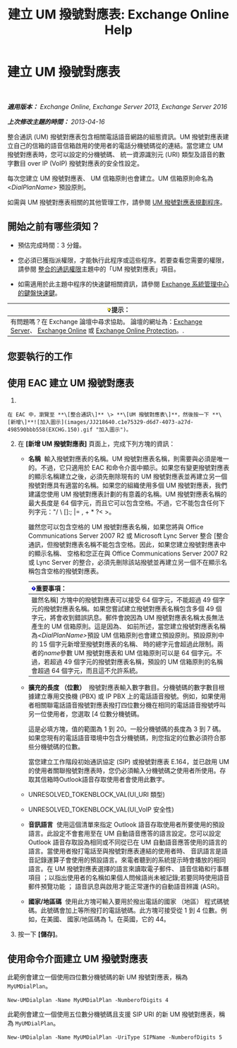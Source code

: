 ﻿---
title: '建立 UM 撥號對應表: Exchange Online Help'
TOCTitle: 建立 UM 撥號對應表
ms:assetid: 963ff2e1-515d-439a-953a-664174e5e283
ms:mtpsurl: https://technet.microsoft.com/zh-tw/library/Bb123819(v=EXCHG.150)
ms:contentKeyID: 50473776
ms.date: 05/23/2018
mtps_version: v=EXCHG.150
f1_keywords:
- Microsoft.Exchange.Management.SnapIn.Esm.Servers.UnifiedMessaging.CreateUMDialPlanWizardForm.CreateUMDialPlanWizardPage
ms.translationtype: MT
---

# 建立 UM 撥號對應表

 

_**適用版本：** Exchange Online, Exchange Server 2013, Exchange Server 2016_

_**上次修改主題的時間：** 2013-04-16_

整合通訊 (UM) 撥號對應表包含相關電話語音網路的組態資訊。UM 撥號對應表建立自己的信箱的語音信箱啟用的使用者的電話分機號碼從的連結。當您建立 UM 撥號對應表時，您可以設定的分機號碼、 統一資源識別元 (URI) 類型及語音的數字數目 over IP (VoIP) 撥號對應表的安全性設定。

每次您建立 UM 撥號對應表、 UM 信箱原則也會建立。UM 信箱原則命名為 \<*DialPlanName*\> 預設原則。

如需與 UM 撥號對應表相關的其他管理工作，請參閱 [UM 撥號對應表規劃程序](um-dial-plan-procedures-exchange-2013-help.md)。

## 開始之前有哪些須知？

  - 預估完成時間：3 分鐘。

  - 您必須已獲指派權限，才能執行此程序或這些程序。若要查看您需要的權限，請參閱 [整合的通訊權限](unified-messaging-permissions-exchange-2013-help.md)主題中的「UM 撥號對應表」項目。

  - 如需適用於此主題中程序的快速鍵相關資訊，請參閱 [Exchange 系統管理中心的鍵盤快速鍵](keyboard-shortcuts-in-the-exchange-admin-center-exchange-online-protection-help.md)。

<table>
<thead>
<tr class="header">
<th><img src="images/Bb124558.tip(EXCHG.150).gif" title="提示" alt="提示" />提示：</th>
</tr>
</thead>
<tbody>
<tr class="odd">
<td>有問題嗎？在 Exchange 論壇中尋求協助。 論壇的網址為：<a href="https://go.microsoft.com/fwlink/p/?linkid=60612">Exchange Server</a>、 <a href="https://go.microsoft.com/fwlink/p/?linkid=267542">Exchange Online</a> 或 <a href="https://go.microsoft.com/fwlink/p/?linkid=285351">Exchange Online Protection</a>。.</td>
</tr>
</tbody>
</table>


## 您要執行的工作

## 使用 EAC 建立 UM 撥號對應表

1.  
    
    在 EAC 中，瀏覽至 **\[整合通訊\]** \> **\[UM 撥號對應表\]**，然後按一下 **\[新增\]**![加入圖示](images/JJ218640.c1e75329-d6d7-4073-a27d-498590bbb558(EXCHG.150).gif "加入圖示")。

2.  在 **\[新增 UM 撥號對應表\]** 頁面上，完成下列方塊的資訊：
    
      - **名稱**  輸入撥號對應表的名稱。UM 撥號對應表名稱，則需要與必須是唯一的。不過，它只適用於 EAC 和命令介面中顯示。如果您有變更撥號對應表的顯示名稱建立之後，必須先刪除現有的 UM 撥號對應表並再建立另一個撥號對應具有適當的名稱。如果您的組織使用多個 UM 撥號對應表，我們建議您使用 UM 撥號對應表計劃的有意義的名稱。UM 撥號對應表名稱的最大長度是 64 個字元，而且它可以包含空格。不過，它不能包含任何下列字元："/ \\ \[\]:; |= , + \* ?\< \>。
        
        雖然您可以包含空格的 UM 撥號對應表名稱，如果您將與 Office Communications Server 2007 R2 或 Microsoft Lync Server 整合 \[整合通訊，但撥號對應表名稱不能包含空格。因此，如果您建立撥號對應表中的顯示名稱、 空格和您正在與 Office Communications Server 2007 R2 或 Lync Server 的整合，必須先刪除該站撥號並再建立另一個不在顯示名稱包含空格的撥號對應表。
        
        <table>
        <thead>
        <tr class="header">
        <th><img src="images/Bb124558.important(EXCHG.150).gif" title="重要事項" alt="重要事項" />重要事項：</th>
        </tr>
        </thead>
        <tbody>
        <tr class="odd">
        <td>雖然名稱] 方塊中的撥號對應表可以接受 64 個字元，不能超過 49 個字元的撥號對應表名稱。如果您嘗試建立撥號對應表名稱包含多個 49 個字元，將會收到錯誤訊息。郵件會說因為 UM 撥號對應表名稱太長無法產生的 UM 信箱原則。這是因為、 如前所述，當您建立撥號對應表名稱為<em>&lt;DialPlanName&gt;</em>預設 UM 信箱原則也會建立預設原則。預設原則中的 15 個字元新增至撥號對應表的名稱、 時的總字元會超過此限制。兩者的<em>name</em>參數 UM 撥號對應表和 UM 信箱原則可以是 64 個字元。不過，若超過 49 個字元的撥號對應表名稱，預設的 UM 信箱原則的名稱會超過 64 個字元，而且這不允許系統。</td>
        </tr>
        </tbody>
        </table>
    
      - **擴充的長度 （位數）**  撥號對應表輸入數字數目。分機號碼的數字數目根據建立專用交換機 (PBX) 或 IP PBX 上的電話語音撥號。例如，如果使用者相關聯電話語音撥號對應表撥打四位數分機在相同的電話語音撥號呼叫另一位使用者，您選取 \[4 位數分機號碼。
        
        這是必填方塊，值的範圍為 1 到 20。一般分機號碼的長度為 3 到 7 碼。如果您現有的電話語音環境中包含分機號碼，則您指定的位數必須符合那些分機號碼的位數。
        
        當您建立工作階段初始通訊協定 (SIP) 或撥號對應表 E.164，並已啟用 UM 的使用者關聯撥號對應表時，您仍必須輸入分機號碼之使用者所使用。存取其信箱時Outlook語音存取使用者會使用此數字。
    
      - UNRESOLVED\_TOKENBLOCK\_VAL(UI\_URI 類型)
    
      - UNRESOLVED\_TOKENBLOCK\_VAL(UI\_VoIP 安全性)
    
      - **音訊語言**  使用這個清單來指定 Outlook 語音存取使用者所要使用的預設語言。此設定不會套用至在 UM 自動語音應答的語言設定。您可以設定 Outlook 語音存取設為相同或不同從已在 UM 自動語音應答使用的語言的語言。當使用者撥打電話至與撥號對應表連結的使用者時、 音訊語言是語音記錄運算子會使用的預設語言。來電者聽到的系統提示時會播放的相同語言。在 UM 撥號對應表選擇的語言來讀取電子郵件、 語音信箱和行事曆項目 ；以指出使用者的名稱如果個人問候語尚未被記錄;若要同時使用語音郵件預覽功能 ； 語音訊息與啟用才能正常運作的自動語音辨識 (ASR)。
    
      - **國家/地區碼**  使用此方塊可輸入要用於撥出電話的國家 （地區） 程式碼號碼。此號碼會加上等所撥打的電話號碼。此方塊可接受從 1 到 4 位數。例如，在美國、 國家/地區碼為 1。在英國，它的 44。

3.  按一下 **\[儲存\]**。

## 使用命令介面建立 UM 撥號對應表

此範例會建立一個使用四位數分機號碼的新 UM 撥號對應表，稱為 `MyUMDialPlan`。

    New-UMDialplan -Name MyUMDialPlan -NumberofDigits 4

此範例會建立一個使用五位數分機號碼且支援 SIP URI 的新 UM 撥號對應表，稱為 `MyUMDialPlan`。

    New-UMDialplan -Name MyUMDialPlan -UriType SIPName -NumberofDigits 5

